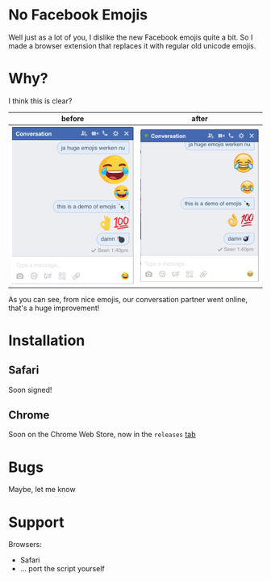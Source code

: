 # No Facebook Emojis

Well just as a lot of you, I dislike the new Facebook emojis quite a bit. So I made a browser extension that replaces it with regular old unicode emojis.

# Why?

I think this is clear?

before|after
---|---
![before](img/before.png) | ![after](img/after.png)

As you can see, from nice emojis, our conversation partner went online, that's a huge improvement!

# Installation

## Safari

Soon signed!

## Chrome

Soon on the Chrome Web Store, now in the `releases` [tab](https://github.com/Haroenv/no-facebook-emojis/releases/)

# Bugs

Maybe, let me know

# Support

Browsers:

* Safari
* ... port the script yourself

